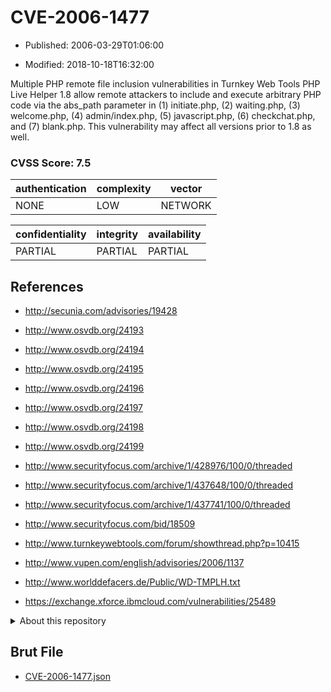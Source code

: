 # CVE-2006-1477

- Published: 2006-03-29T01:06:00

- Modified: 2018-10-18T16:32:00

Multiple PHP remote file inclusion vulnerabilities in Turnkey Web Tools PHP Live Helper 1.8 allow remote attackers to include and execute arbitrary PHP code via the abs_path parameter in (1) initiate.php, (2) waiting.php, (3) welcome.php, (4) admin/index.php, (5) javascript.php, (6) checkchat.php, and (7) blank.php. This vulnerability may affect all versions prior to 1.8  as well.

### CVSS Score: **7.5**

| authentication | complexity | vector |
| --- | --- | --- |
| NONE | LOW | NETWORK |

| confidentiality | integrity | availability |
| --- | --- | --- |
| PARTIAL | PARTIAL | PARTIAL |

## References

* http://secunia.com/advisories/19428

* http://www.osvdb.org/24193

* http://www.osvdb.org/24194

* http://www.osvdb.org/24195

* http://www.osvdb.org/24196

* http://www.osvdb.org/24197

* http://www.osvdb.org/24198

* http://www.osvdb.org/24199

* http://www.securityfocus.com/archive/1/428976/100/0/threaded

* http://www.securityfocus.com/archive/1/437648/100/0/threaded

* http://www.securityfocus.com/archive/1/437741/100/0/threaded

* http://www.securityfocus.com/bid/18509

* http://www.turnkeywebtools.com/forum/showthread.php?p=10415

* http://www.vupen.com/english/advisories/2006/1137

* http://www.worlddefacers.de/Public/WD-TMPLH.txt

* https://exchange.xforce.ibmcloud.com/vulnerabilities/25489

<details>
<summary>About this repository</summary> 

  This repository is part of the project [Live Hack CVE](https://github.com/Live-Hack-CVE). Main website can be found [www.live-hack.org](https://www.live-hack.org) 
  
  Made by [Sn0wAlice](https://github.com/Sn0wAlice) for the people that care about security and need to have a feed of the latest CVEs. Hope you enjoy it, don't forget to star the repo and follow me on [Twitter](https://twitter.com/Sn0wAlice) and [Github](https://github.com/Sn0wAlice). And that is my [personnal website](https://www.alice-snow.me/)

  - [Home Page](https://github.com/Live-Hack-CVE)
  - [Framework](https://github.com/Live-Hack-CVE/cve-framework)
  - [CVE database](https://github.com/Live-Hack-CVE/full_database)
  - [Changelog](https://github.com/Live-Hack-CVE/Changelog)
</details>

## Brut File

* [CVE-2006-1477.json](https://raw.githubusercontent.com/Live-Hack-CVE/full_database/main/cves/2006/CVE-2006-1477.json)

